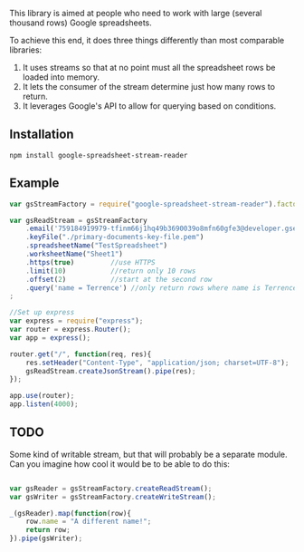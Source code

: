 This library is aimed at people who need to work with large (several thousand rows) Google spreadsheets.

To achieve this end, it does three things differently than most comparable libraries:

   1. It uses streams so that at no point must all the spreadsheet rows be loaded into memory.
   2. It lets the consumer of the stream determine just how many rows to return.
   3. It leverages Google's API to allow for querying based on conditions.

Installation
-------------
`npm install google-spreadsheet-stream-reader`

Example
--------
```javascript
var gsStreamFactory = require("google-spreadsheet-stream-reader").factory;

var gsReadStream = gsStreamFactory
	.email('759184919979-tfinm66j1hq49b3690039o8mfn60gfe3@developer.gserviceaccount.com')
	.keyFile("./primary-documents-key-file.pem")
	.spreadsheetName("TestSpreadsheet")
	.worksheetName("Sheet1")
	.https(true)         //use HTTPS
	.limit(10)           //return only 10 rows
	.offset(2)           //start at the second row
	.query('name = Terrence') //only return rows where name is Terrence
;

//Set up express
var express = require("express");
var router = express.Router();
var app = express();

router.get("/", function(req, res){
	res.setHeader("Content-Type", "application/json; charset=UTF-8");
	gsReadStream.createJsonStream().pipe(res);
});

app.use(router);
app.listen(4000);

```

TODO
-----
Some kind of writable stream, but that will probably be a separate module. Can you imagine how cool it would be to be able to do this:
```javascript

var gsReader = gsStreamFactory.createReadStream();
var gsWriter = gsStreamFactory.createWriteStream();

_(gsReader).map(function(row){
    row.name = "A different name!";
    return row;
}).pipe(gsWriter);

```

